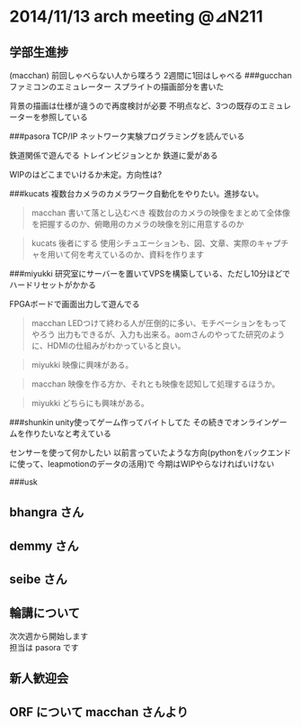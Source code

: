 # 2014/11/13 arch meeting @⊿N211   
## 学部生進捗  
(macchan)
前回しゃべらない人から喋ろう
2週間に1回はしゃべる
###gucchan
ファミコンのエミュレーター
スプライトの描画部分を書いた

背景の描画は仕様が違うので再度検討が必要
不明点など、3つの既存のエミュレーターを参照している

###pasora
TCP/IP ネットワーク実験プログラミングを読んでいる

鉄道関係で遊んでる
トレインビジョンとか
鉄道に愛がある

WIPのはどこまでいけるか未定。方向性は?

###kucats
複数台カメラのカメラワーク自動化をやりたい。進捗ない。

>macchan
書いて落とし込むべき
複数台のカメラの映像をまとめて全体像を把握するのか、俯瞰用のカメラの映像を別に用意するのか


>kucats
後者にする
使用シチュエーションも、図、文章、実際のキャプチャを用いて何を考えているのか、資料を作ります

###miyukki
研究室にサーバーを置いてVPSを構築している、ただし10分ほどでハードリセットがかかる

FPGAボードで画面出力して遊んでる

>macchan
LEDつけて終わる人が圧倒的に多い、モチベーションをもってやろう
出力もできるが、入力も出来る。aomさんのやってた研究のように、HDMIの仕組みがわかっていると良い。

>miyukki
映像に興味がある。

>macchan
映像を作る方か、それとも映像を認知して処理するほうか。

>miyukki
どちらにも興味がある。

###shunkin
unity使ってゲーム作ってバイトしてた
その続きでオンラインゲームを作りたいなと考えている

センサーを使って何かしたい
以前言っていたような方向(pythonをバックエンドに使って、leapmotionのデータの活用)で
今期はWIPやらなければいけない


###usk


## bhangra さん  
## demmy さん  
## seibe さん  
## 輪講について  
次次週から開始します  
担当は pasora です  
## 新人歓迎会  
## ORF について macchan さんより  
